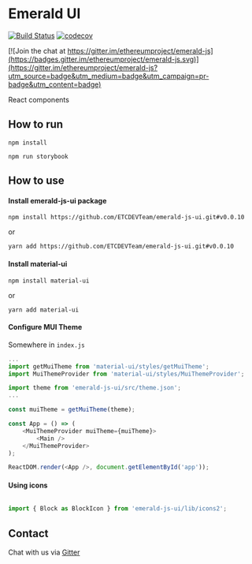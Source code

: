# Emerald UI
[![Build Status](https://travis-ci.org/ETCDEVTeam/emerald-js-ui.svg?branch=master)](https://travis-ci.org/ETCDEVTeam/emerald-js-ui)
[![codecov](https://codecov.io/gh/ETCDEVTeam/emerald-js-ui/branch/master/graph/badge.svg)](https://codecov.io/gh/ETCDEVTeam/emerald-js-ui)

[![Join the chat at https://gitter.im/ethereumproject/emerald-js](https://badges.gitter.im/ethereumproject/emerald-js.svg)](https://gitter.im/ethereumproject/emerald-js?utm_source=badge&utm_medium=badge&utm_campaign=pr-badge&utm_content=badge)


React components

## How to run
`npm install`

`npm run storybook`

## How to use

#### Install emerald-js-ui package

`npm install https://github.com/ETCDEVTeam/emerald-js-ui.git#v0.0.10`

or

`yarn add https://github.com/ETCDEVTeam/emerald-js-ui.git#v0.0.10`

#### Install material-ui

`npm install material-ui`

or

`yarn add material-ui`

#### Configure MUI Theme
Somewhere in `index.js`
```js
...
import getMuiTheme from 'material-ui/styles/getMuiTheme';
import MuiThemeProvider from 'material-ui/styles/MuiThemeProvider';

import theme from 'emerald-js-ui/src/theme.json';
...

const muiTheme = getMuiTheme(theme);

const App = () => (
    <MuiThemeProvider muiTheme={muiTheme}>
        <Main />
    </MuiThemeProvider>
);

ReactDOM.render(<App />, document.getElementById('app'));
```

#### Using icons
```js

import { Block as BlockIcon } from 'emerald-js-ui/lib/icons2';


```
## Contact
Chat with us via [Gitter](https://gitter.im/ethereumproject/emerald-wallet)